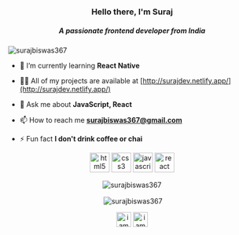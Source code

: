 <h3 align="center">Hello there, I'm Suraj</h3>
<h5 align="center">A passionate frontend developer from India</h5>

<p align="left"> <img src="https://komarev.com/ghpvc/?username=surajbiswas367" alt="surajbiswas367" /> </p>

- 🌱 I’m currently learning **React Native**

- 👨‍💻 All of my projects are available at [http://surajdev.netlify.app/](http://surajdev.netlify.app/)

- 💬 Ask me about **JavaScript, React**

- 📫 How to reach me **surajbiswas367@gmail.com**

- ⚡ Fun fact **I don't drink coffee or chai**

<p align="center"> 
  <img src="https://devicons.github.io/devicon/devicon.git/icons/html5/html5-original-wordmark.svg" alt="html5" width="40" height="40"/> 
  <img src="https://devicons.github.io/devicon/devicon.git/icons/css3/css3-original-wordmark.svg" alt="css3" width="40" height="40"/> 
  <img src="https://devicons.github.io/devicon/devicon.git/icons/javascript/javascript-original.svg" alt="javascript" width="40" height="40"/>
  <img src="https://devicons.github.io/devicon/devicon.git/icons/react/react-original-wordmark.svg" alt="react" width="40" height="40"/>
</p>
  
  <p align="center"><img align="center" src="https://github-readme-stats.vercel.app/api/top-langs/?username=surajbiswas367&layout=compact&hide=html" alt="surajbiswas367" /></p>

<p align="center">&nbsp;<img align="center" src="https://github-readme-stats.vercel.app/api?username=surajbiswas367&show_icons=true" alt="surajbiswas367" /></p>

<p align="center">
<a href="https://instagram.com/iamsuraj.pt" target="blank"><img align="center" src="https://cdn.jsdelivr.net/npm/simple-icons@3.0.1/icons/instagram.svg" alt="iamsuraj.pt" height="30" width="30" /></a>
  <a href="https://www.linkedin.com/in/suraj-biswas-824bb4176/" target="blank"><img align="center" src="https://cdn.jsdelivr.net/npm/simple-icons@3.0.1/icons/linkedin.svg" alt="iamsuraj.pt" height="30" width="30" /></a>
</p>

